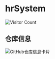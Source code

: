 # hrSystem
![Visitor Count](https://profile-counter.glitch.me/bilibili2023001/count.svg)

## 仓库信息
![GitHub仓库信息卡片](https://github-stats.ubrong.com/api/pin/?username=BoldGoingape&repo=hrSystem)
